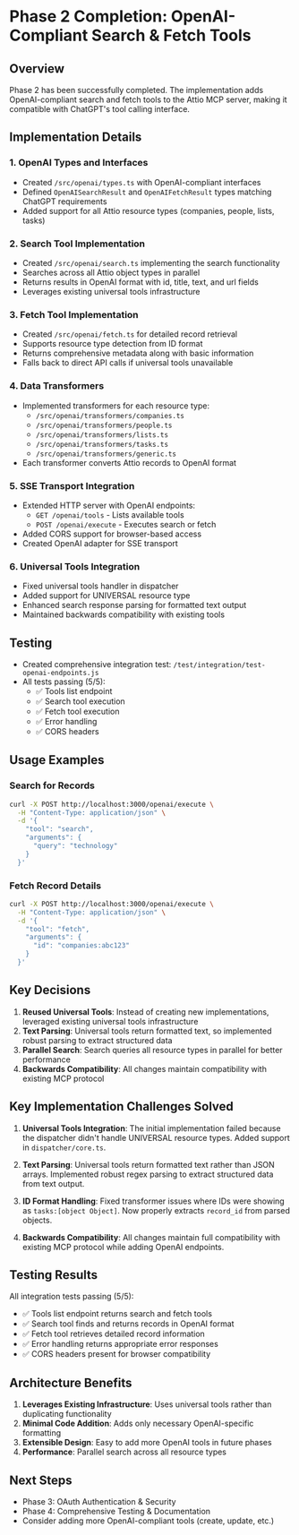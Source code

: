 # Phase 2 Completion: OpenAI-Compliant Search & Fetch Tools

## Overview
Phase 2 has been successfully completed. The implementation adds OpenAI-compliant search and fetch tools to the Attio MCP server, making it compatible with ChatGPT's tool calling interface.

## Implementation Details

### 1. OpenAI Types and Interfaces
- Created `/src/openai/types.ts` with OpenAI-compliant interfaces
- Defined `OpenAISearchResult` and `OpenAIFetchResult` types matching ChatGPT requirements
- Added support for all Attio resource types (companies, people, lists, tasks)

### 2. Search Tool Implementation
- Created `/src/openai/search.ts` implementing the search functionality
- Searches across all Attio object types in parallel
- Returns results in OpenAI format with id, title, text, and url fields
- Leverages existing universal tools infrastructure

### 3. Fetch Tool Implementation
- Created `/src/openai/fetch.ts` for detailed record retrieval
- Supports resource type detection from ID format
- Returns comprehensive metadata along with basic information
- Falls back to direct API calls if universal tools unavailable

### 4. Data Transformers
- Implemented transformers for each resource type:
  - `/src/openai/transformers/companies.ts`
  - `/src/openai/transformers/people.ts`
  - `/src/openai/transformers/lists.ts`
  - `/src/openai/transformers/tasks.ts`
  - `/src/openai/transformers/generic.ts`
- Each transformer converts Attio records to OpenAI format

### 5. SSE Transport Integration
- Extended HTTP server with OpenAI endpoints:
  - `GET /openai/tools` - Lists available tools
  - `POST /openai/execute` - Executes search or fetch
- Added CORS support for browser-based access
- Created OpenAI adapter for SSE transport

### 6. Universal Tools Integration
- Fixed universal tools handler in dispatcher
- Added support for UNIVERSAL resource type
- Enhanced search response parsing for formatted text output
- Maintained backwards compatibility with existing tools

## Testing
- Created comprehensive integration test: `/test/integration/test-openai-endpoints.js`
- All tests passing (5/5):
  - ✅ Tools list endpoint
  - ✅ Search tool execution
  - ✅ Fetch tool execution  
  - ✅ Error handling
  - ✅ CORS headers

## Usage Examples

### Search for Records
```bash
curl -X POST http://localhost:3000/openai/execute \
  -H "Content-Type: application/json" \
  -d '{
    "tool": "search",
    "arguments": {
      "query": "technology"
    }
  }'
```

### Fetch Record Details
```bash
curl -X POST http://localhost:3000/openai/execute \
  -H "Content-Type: application/json" \
  -d '{
    "tool": "fetch",
    "arguments": {
      "id": "companies:abc123"
    }
  }'
```

## Key Decisions
1. **Reused Universal Tools**: Instead of creating new implementations, leveraged existing universal tools infrastructure
2. **Text Parsing**: Universal tools return formatted text, so implemented robust parsing to extract structured data
3. **Parallel Search**: Search queries all resource types in parallel for better performance
4. **Backwards Compatibility**: All changes maintain compatibility with existing MCP protocol

## Key Implementation Challenges Solved

1. **Universal Tools Integration**: The initial implementation failed because the dispatcher didn't handle UNIVERSAL resource types. Added support in `dispatcher/core.ts`.

2. **Text Parsing**: Universal tools return formatted text rather than JSON arrays. Implemented robust regex parsing to extract structured data from text output.

3. **ID Format Handling**: Fixed transformer issues where IDs were showing as `tasks:[object Object]`. Now properly extracts `record_id` from parsed objects.

4. **Backwards Compatibility**: All changes maintain full compatibility with existing MCP protocol while adding OpenAI endpoints.

## Testing Results

All integration tests passing (5/5):
- ✅ Tools list endpoint returns search and fetch tools
- ✅ Search tool finds and returns records in OpenAI format
- ✅ Fetch tool retrieves detailed record information
- ✅ Error handling returns appropriate error responses
- ✅ CORS headers present for browser compatibility

## Architecture Benefits

1. **Leverages Existing Infrastructure**: Uses universal tools rather than duplicating functionality
2. **Minimal Code Addition**: Adds only necessary OpenAI-specific formatting
3. **Extensible Design**: Easy to add more OpenAI tools in future phases
4. **Performance**: Parallel search across all resource types

## Next Steps
- Phase 3: OAuth Authentication & Security
- Phase 4: Comprehensive Testing & Documentation
- Consider adding more OpenAI-compliant tools (create, update, etc.)